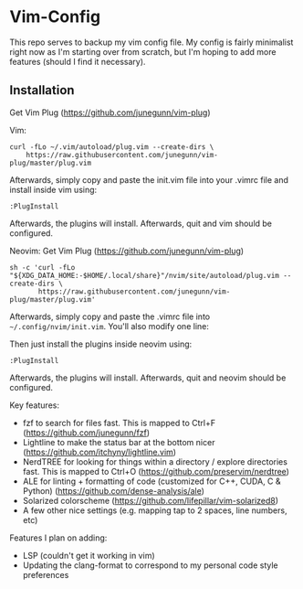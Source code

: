 # Vim-Config

This repo serves to backup my vim config file. My config is fairly minimalist right now as I'm starting over from scratch, but I'm hoping to add more features (should I find it necessary).

## Installation
Get Vim Plug (https://github.com/junegunn/vim-plug)

Vim:
```
curl -fLo ~/.vim/autoload/plug.vim --create-dirs \
    https://raw.githubusercontent.com/junegunn/vim-plug/master/plug.vim
```

Afterwards, simply copy and paste the init.vim file into your .vimrc file and install inside vim using:
```
:PlugInstall
```
Afterwards, the plugins will install. Afterwards, quit and vim should be configured.

Neovim:
Get Vim Plug (https://github.com/junegunn/vim-plug)
```
sh -c 'curl -fLo "${XDG_DATA_HOME:-$HOME/.local/share}"/nvim/site/autoload/plug.vim --create-dirs \
       https://raw.githubusercontent.com/junegunn/vim-plug/master/plug.vim'
```
Afterwards, simply copy and paste the .vimrc file into `~/.config/nvim/init.vim`. You'll also modify one line:

Then just install the plugins inside neovim using:
```
:PlugInstall
```
Afterwards, the plugins will install. Afterwards, quit and neovim should be configured.

Key features:
- fzf to search for files fast. This is mapped to Ctrl+F (https://github.com/junegunn/fzf)
- Lightline to make the status bar at the bottom nicer (https://github.com/itchyny/lightline.vim)
- NerdTREE for looking for things within a directory / explore directories fast. This is mapped to Ctrl+O (https://github.com/preservim/nerdtree)
- ALE for linting + formatting of code (customized for C++, CUDA, C & Python) (https://github.com/dense-analysis/ale)
- Solarized colorscheme (https://github.com/lifepillar/vim-solarized8)
- A few other nice settings (e.g. mapping tap to 2 spaces, line numbers, etc)

Features I plan on adding:
- LSP (couldn't get it working in vim)
- Updating the clang-format to correspond to my personal code style preferences
